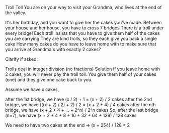Troll Toll
You are on your way to visit your Grandma, who lives at the end of the valley.

It's her birthday, and you want to give her the cakes you've made.
Between your house and her house, you have to cross 7 bridges
There is a troll under every bridge!
Each troll insists that you have to give them half of the cakes you are carrying
They are kind trolls, so they each give you back a single cake
How many cakes do you have to leave home with to make sure that you arrive at Grandma's with exactly 2 cakes?

Clarify if asked:

Trolls deal in integer division (no fractions)
Solution
If you leave home with 2 cakes, you will never pay the troll toll. You give them half of your cakes (one) and they give one cake back to you.

Assume we have x cakes,

after the 1st bridge, we have (x / 2) + 1 = (x + 2) / 2 cakes
after the 2nd bridge, we have (((x + 2) / 2) + 2) / 2 = (x + 2 + 4) / 4 cakes
after the nth bridge, we have (x + 2 + 4 + ... + 2^n) / 2^n cakes
So, after the last bridge (n=7), we have (x + 2 + 4 + 8 + 16 + 32 + 64 + 128) / 128 cakes

We need to have two cakes at the end => (x + 254) / 128 = 2
